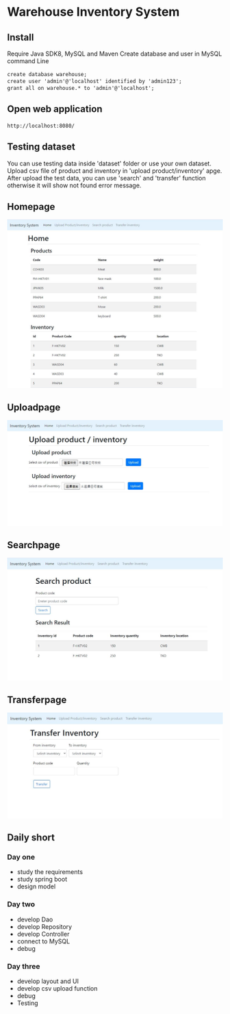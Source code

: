 # Warehouse Inventory System

## Install

Require Java SDK8, MySQL and Maven
Create database and user in MySQL command Line

```
create database warehouse;
create user 'admin'@'localhost' identified by 'admin123';
grant all on warehouse.* to 'admin'@'localhost';
```

## Open web application
```
http://localhost:8080/
```

## Testing dataset
You can use testing data inside 'dataset' folder or use your own dataset.
Upload csv file of product and inventory in 'upload product/inventory' apge.
After upload the test data, you can use 'search' and 'transfer' function otherwise it will show not found error message.

## Homepage
![](https://raw.githubusercontent.com/ikaroschoi/warehouse/main/screen/home.JPG )

## Uploadpage
![](https://raw.githubusercontent.com/ikaroschoi/warehouse/main/screen/upload.JPG )

## Searchpage
![](https://raw.githubusercontent.com/ikaroschoi/warehouse/main/screen/search.JPG)

## Transferpage
![](https://raw.githubusercontent.com/ikaroschoi/warehouse/main/screen/transfer.JPG )

## Daily short
### Day one
* study the requirements
* study spring boot
* design model

### Day two
* develop Dao
* develop Repository
* develop Controller
* connect to MySQL
* debug

### Day three
* develop layout and UI
* develop csv upload function
* debug
* Testing
